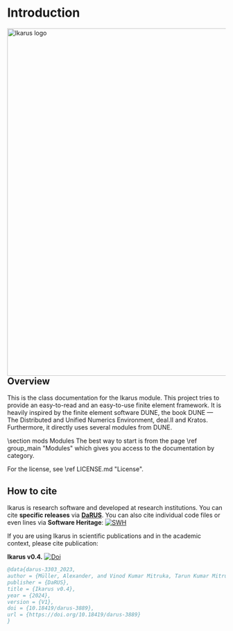 # Introduction

<!--
SPDX-FileCopyrightText: 2021-2024 The Ikarus Developers mueller@ibb.uni-stuttgart.de
SPDX-License-Identifier: LGPL-3.0-or-later

The content of the file is partly adapted from https://git.iws.uni-stuttgart.de/dumux-repositories/dumux/-/blob/master/README.md?ref_type=heads.
-->

<img align="left" src="BigLogo_transparent.png" width="800" alt="Ikarus logo">  

## Overview

This is the class documentation for the Ikarus module.
This project tries to provide an easy-to-read and an easy-to-use finite element framework.
It is heavily inspired by the finite element software DUNE, the book DUNE — The Distributed and Unified Numerics Environment, deal.II and Kratos.
Furthermore, it directly uses several modules from DUNE.

\section mods Modules
The best way to start is from the page \ref group_main "Modules" which gives
you access to the documentation by category.

For the license, see \ref LICENSE.md "License".

## How to cite

Ikarus is research software and developed at research institutions.
You can cite **specific releases** via [**DaRUS**](https://darus.uni-stuttgart.de/dataverse/ikarus).
You can also cite individual code files or even lines via **Software Heritage**: [![SWH](https://archive.softwareheritage.org/badge/swh:1:rel:740930accfafedda16191ef29c9b7abd098efe6d/)](https://archive.softwareheritage.org/swh:1:rel:740930accfafedda16191ef29c9b7abd098efe6d;origin=https://github.com/ikarus-project/ikarus;visit=swh:1:snp:b4f08f128cb90cd10a37b8c657a7d01baef0ac24)

If you are using Ikarus in scientific publications and in
the academic context, please cite publication:

**Ikarus v0.4.** [![Doi](https://img.shields.io/badge/DOI-10.18419%2Fdarus--3889-orange)](https://doi.org/10.18419/darus-3889)

```bib
@data{darus-3303_2023,
author = {Müller, Alexander, and Vinod Kumar Mitruka, Tarun Kumar Mitruka and Jakob, Henrik},
publisher = {DaRUS},
title = {Ikarus v0.4},
year = {2024},
version = {V1},
doi = {10.18419/darus-3889},
url = {https://doi.org/10.18419/darus-3889}
}
```
